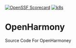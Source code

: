 [![OpenSSF
Scorecard](https://api.securityscorecards.dev/projects/github.com/LikeFirstMeet/OpenHarmony/badge)](https://api.securityscorecards.dev/projects/github.com/LikeFirstMeet/OpenHarmony)
[![k8s](https://api.securityscorecards.dev/projects/github.com/kubernetes/kubernetes/badge)](https://api.securityscorecards.dev/projects/github.com/kubernetes/kubernetes)
# OpenHarmony
Source Code For OpenHarmoney

